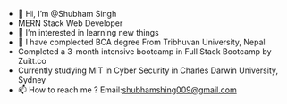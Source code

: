 - 👋 Hi, I’m @Shubham Singh
- MERN Stack Web Developer
- 👀 I’m interested in learning new things
- 🌱 I have complected BCA degree From Tribhuvan University, Nepal 
- Completed a 3-month intensive bootcamp in Full Stack Bootcamp by Zuitt.co
- Currently studying MIT in Cyber Security in Charles Darwin University, Sydney
- 📫 How to reach me ? Email:shubhamshing009@gmail.com

<!---
shubham1845/shubham1845 is a ✨ special ✨ repository because its `README.md` (this file) appears on your GitHub profile.
You can click the Preview link to take a look at your changes.
--->
